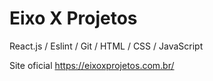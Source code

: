 # Eixo X Projetos

React.js / Eslint / Git / HTML / CSS / JavaScript

Site oficial https://eixoxprojetos.com.br/
